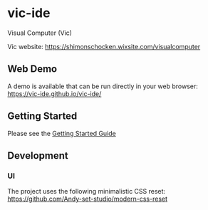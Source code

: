 # vic-ide

Visual Computer (Vic)

Vic website: <https://shimonschocken.wixsite.com/visualcomputer>

## Web Demo

A demo is available that can be run directly in your web browser:
<https://vic-ide.github.io/vic-ide/>

## Getting Started

Please see the [Getting Started Guide](docs/getting-started.md)

## Development

### UI

The project uses the following minimalistic CSS reset:
<https://github.com/Andy-set-studio/modern-css-reset>
